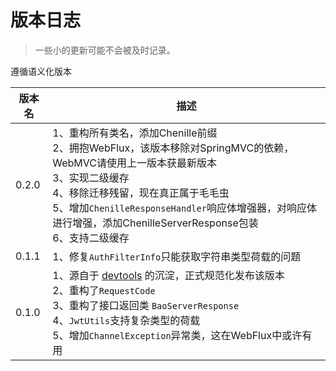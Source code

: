 # 版本日志

> 一些小的更新可能不会被及时记录。

遵循语义化版本

| 版本名   | 描述                                                                                                                                                                                                       |
|-------|----------------------------------------------------------------------------------------------------------------------------------------------------------------------------------------------------------|
| 0.2.0 | 1、重构所有类名，添加Chenille前缀<br/>2、拥抱WebFlux，该版本移除对SpringMVC的依赖，WebMVC请使用上一版本获最新版本<br/>3、实现二级缓存<br/>4、移除迁移残留，现在真正属于毛毛虫<br/>5、增加`ChenilleResponseHandler`响应体增强器，对响应体进行增强，添加ChenilleServerResponse包装<br/>6、支持二级缓存 |
| 0.1.1 | 1、修复`AuthFilterInfo`只能获取字符串类型荷载的问题                                                                                                                                                                       |
| 0.1.0 | 1、源自于 [devtools](https://github.com/mojiexuan/open) 的沉淀，正式规范化发布该版本<br/>2、重构了`RequestCode`<br/>3、重构了接口返回类 `BaoServerResponse`<br/>4、`JwtUtils`支持复杂类型的荷载<br/>5、增加`ChannelException`异常类，这在WebFlux中或许有用      |
